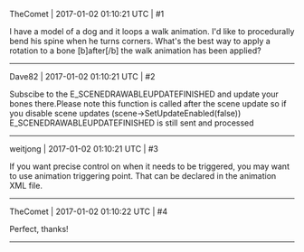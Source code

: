 TheComet | 2017-01-02 01:10:21 UTC | #1

I have a model of a dog and it loops a walk animation. I'd like to procedurally bend his spine when he turns corners. What's the best way to apply a rotation to a bone [b]after[/b] the walk animation has been applied?

-------------------------

Dave82 | 2017-01-02 01:10:21 UTC | #2

Subscibe to the E_SCENEDRAWABLEUPDATEFINISHED and update your bones there.Please note this function is called after the scene update so if you disable scene updates (scene->SetUpdateEnabled(false))
E_SCENEDRAWABLEUPDATEFINISHED is still sent and processed

-------------------------

weitjong | 2017-01-02 01:10:21 UTC | #3

If you want precise control on when it needs to be triggered, you may want to use animation triggering point. That can be declared in the animation XML file.

-------------------------

TheComet | 2017-01-02 01:10:22 UTC | #4

Perfect, thanks!

-------------------------

